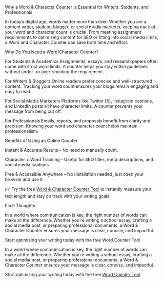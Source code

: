 Why a Word & Character Counter is Essential for Writers, Students, and Professionals

In today’s digital age, words matter more than ever. Whether you are a content writer, student, blogger, or social media marketer, keeping track of your word and character count is crucial. From meeting assignment requirements to optimizing content for SEO or fitting into social media limits, a Word and Character Counter can save both time and effort.

Why Do You Need a Word/Character Counter?

For Students & Academics
Assignments, essays, and research papers often come with strict word limits. A counter helps you stay within guidelines without under- or over-shooting the requirement.

For Writers & Bloggers
Online readers prefer concise and well-structured content. Tracking your word count ensures your blogs remain engaging and easy to read.

For Social Media Marketers
Platforms like Twitter (X), Instagram captions, and LinkedIn posts all have character limits. A counter prevents your message from being cut off.

For Professionals
Emails, reports, and proposals benefit from clarity and precision. Knowing your word and character count helps maintain professionalism.

Benefits of Using an Online Counter

Instant & Accurate Results – No need to manually count.

Character + Word Tracking – Useful for SEO titles, meta descriptions, and social media captions.

Free & Accessible Anywhere – No installation needed, just open your browser and use it.

👉 Try the free [Word & Character Counter Tool](https://www.santprotools.com/word-counter/) to instantly measure your text length and stay on track with your writing goals.

Final Thoughts

In a world where communication is key, the right number of words can make all the difference. Whether you’re writing a school essay, crafting a social media post, or preparing professional documents, a Word & Character Counter ensures your message is clear, concise, and impactful.

Start optimizing your writing today with the free Word Counter Tool

In a world where communication is key, the right number of words can make all the difference. Whether you’re writing a school essay, crafting a social media post, or preparing professional documents, a Word & Character Counter ensures your message is clear, concise, and impactful.

Start optimizing your writing today with the free [Word Counter Tool](https://www.santprotools.com/word-counter/).
